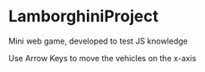 # LamborghiniProject
Mini web game, developed to test JS knowledge

Use Arrow Keys to move the vehicles on the x-axis
